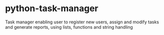 # python-task-manager
Task manager enabling user to register new users, assign and modify tasks and generate reports, using lists, functions and string handling
